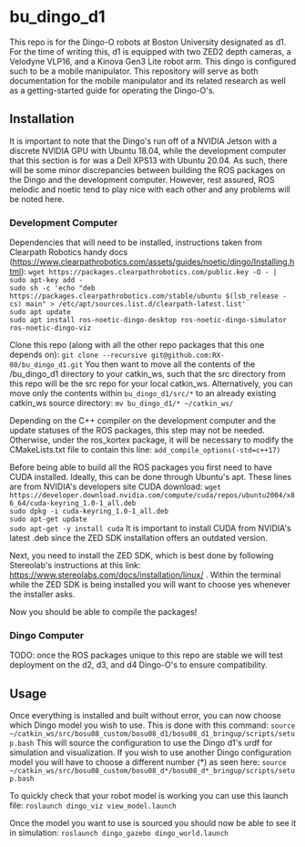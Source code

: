 # bu_dingo_d1
This repo is for the Dingo-O robots at Boston University designated as d1. For the time of writing this, d1 is equipped with two ZED2 depth cameras, a Velodyne VLP16, and a Kinova Gen3 Lite robot arm. This dingo is configured such to be a mobile manipulator. This repository will serve as both documentation for the mobile manipulator and its related research as well as a getting-started guide for operating the Dingo-O's.

## Installation
It is important to note that the Dingo's run off of a NVIDIA Jetson with a discrete NVIDIA GPU with Ubuntu 18.04, while the development computer that this section is for was a Dell XPS13 with Ubuntu 20.04. As such, there will be some minor discrepancies between building the ROS packages on the Dingo and the development computer. However, rest assured, ROS melodic and noetic tend to play nice with each other and any problems will be noted here.

### Development Computer
Dependencies that will need to be installed, instructions taken from Clearpath Robotics handy docs (https://www.clearpathrobotics.com/assets/guides/noetic/dingo/Installing.html):
`wget https://packages.clearpathrobotics.com/public.key -O - | sudo apt-key add -` \
`sudo sh -c 'echo "deb https://packages.clearpathrobotics.com/stable/ubuntu $(lsb_release -cs) main" > /etc/apt/sources.list.d/clearpath-latest.list'` \
`sudo apt update` \
`sudo apt install ros-noetic-dingo-desktop ros-noetic-dingo-simulator ros-noetic-dingo-viz`

Clone this repo (along with all the other repo packages that this one depends on):
`git clone --recursive git@github.com:RX-00/bu_dingo_d1.git`
You then want to move all the contents of the /bu_dingo_d1 directory to your catkin_ws, such that the src directory from this repo will be the src repo for your local catkin_ws. Alternatively, you can move only the contents within `bu_dingo_d1/src/*` to an already existing catkin_ws source directory:
`mv bu_dingo_d1/* ~/catkin_ws/`

Depending on the C++ compiler on the development computer and the update statuses of the ROS packages, this step may not be needed. Otherwise, under the ros_kortex package, it will be necessary to modify the CMakeLists.txt file to contain this line:
`add_compile_options(-std=c++17)`

Before being able to build all the ROS packages you first need to have CUDA installed. Ideally, this can be done through Ubuntu's apt. These lines are from NVIDIA's developers site CUDA download:
`wget https://developer.download.nvidia.com/compute/cuda/repos/ubuntu2004/x86_64/cuda-keyring_1.0-1_all.deb` \
`sudo dpkg -i cuda-keyring_1.0-1_all.deb` \
`sudo apt-get update` \
`sudo apt-get -y install cuda`
It is important to install CUDA from NVIDIA's latest .deb since the ZED SDK installation offers an outdated version.

Next, you need to install the ZED SDK, which is best done by following Stereolab's instructions at this link: https://www.stereolabs.com/docs/installation/linux/ . Within the terminal while the ZED SDK is being installed you will want to choose yes whenever the installer asks.

Now you should be able to compile the packages!


### Dingo Computer
TODO: once the ROS packages unique to this repo are stable we will test deployment on the d2, d3, and d4 Dingo-O's to ensure compatibility.

## Usage
Once everything is installed and built without error, you can now choose which Dingo model you wish to use. This is done with this command:
`source ~/catkin_ws/src/bosu08_custom/bosu08_d1/bosu08_d1_bringup/scripts/setup.bash`
This will source the configuration to use the Dingo d1's urdf for simulation and visualization. If you wish to use another Dingo configuration model you will have to choose a different number (*) as seen here:
`source ~/catkin_ws/src/bosu08_custom/bosu08_d*/bosu08_d*_bringup/scripts/setup.bash`

To quickly check that your robot model is working you can use this launch file:
`roslaunch dingo_viz view_model.launch`

Once the model you want to use is sourced you should now be able to see it in simulation:
`roslaunch dingo_gazebo dingo_world.launch`
